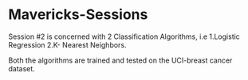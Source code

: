 # Mavericks-Sessions
Session #2 is concerned with 2 Classification Algorithms, i.e
  1.Logistic Regression
  2.K- Nearest Neighbors.
  
Both the algorithms are trained and tested on the UCI-breast cancer dataset.

